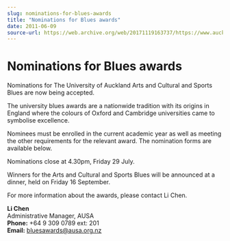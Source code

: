 ```yaml
---
slug: nominations-for-blues-awards
title: "Nominations for Blues awards"
date: 2011-06-09
source-url: https://web.archive.org/web/20171119163737/https://www.auckland.ac.nz/en/about/news-events-and-notices/notices/notices-2011/2011/06/09/Nominations-for-Blues-awards.html
---
```

Nominations for Blues awards
============================

Nominations for The University of Auckland Arts and Cultural and Sports Blues are now being accepted.

The university blues awards are a nationwide tradition with its origins in England where the colours of Oxford and Cambridge universities came to symbolise excellence.

Nominees must be enrolled in the current academic year as well as meeting the other requirements for the relevant award. The nomination forms are available below.

Nominations close at 4.30pm, Friday 29 July.

Winners for the Arts and Cultural and Sports Blues will be announced at a dinner, held on Friday 16 September.  
  
For more information about the awards, please contact Li Chen.  
  
**Li Chen**  
Administrative Manager, AUSA  
**Phone:** +64 9 309 0789 ext: 201  
**Email:** [bluesawards@ausa.org.nz](mailto:bluesawards@ausa.org.nz)